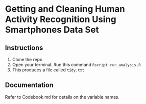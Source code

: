 # Getting and Cleaning Human Activity Recognition Using Smartphones Data Set 


## Instructions

 1. Clone the repo.
 2. Open your terminal.  Run this command
	 ```Rscript run_analysis.R ```
 3. This produces a file called ```tidy.txt```.

## Documentation
 Refer to Codebook.md for details on the variable names.


